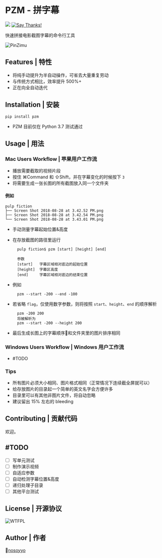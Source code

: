 # PZM - 拼字幕
![](https://img.shields.io/pypi/pyversions/Django.svg?maxAge=2592000)
[![Say Thanks!](https://img.shields.io/badge/Say%20Thanks-!-1EAEDB.svg)](https://saythanks.io/to/nosoyyo)


快速拼接电影截图字幕的命令行工具

![PinZimu](https://github.com/nosoyyo/pzm/blob/master/pzm_title_500x200.png)

## Features | 特性

- 将纯手动提升为半自动操作，可省去大量重复劳动
- 与传统方式相比，效率提升 500%+
- 正在向全自动迭代

## Installation | 安装
    pip install pzm

- PZM 目前仅在 Python 3.7 测试通过

## Usage | 用法

### Mac Users Workflow | 苹果用户工作流
- 播放需要截取的视频片段
- 按住 ⌘Command 和 ⇧Shift，并在字幕变化的时候按下 `3`
- 将需要生成一张长图的所有截图放入同一个文件夹

#### 例如
```
pulp fiction
├── Screen Shot 2018-08-28 at 3.42.52 PM.png
├── Screen Shot 2018-08-28 at 3.42.54 PM.png
└── Screen Shot 2018-08-28 at 3.43.01 PM.png
```
- 手动测量字幕起始位置&高度
- 在存放截图的路径里运行 

        pulp fiction$ pzm [start] [height] [end]

        参数
        [start]   字幕区域相对底边的起始位置
        [height]  字幕区高度
        [end]     字幕区域相对底边的结束位置
- 例如

        pzm --start -200 --end -100
- 若省略 `flag`，仅使用数字参数，则将按照 `start`、`height`、`end` 的顺序解析

        pzm -200 200
        将被解析为
        pzm --start -200 --height 200
- 最后生成长图上的字幕顺序和文件夹里的图片排序相同

### Windows Users Workflow | Windows 用户工作流

- #TODO

### Tips
- 所有图片必须大小相同、图片格式相同（正常情况下连续截全屏就可以）
- 给存放图片的目录起一个简单的英文名字会方便许多
- 目录里可以有其他非图片文件，将自动忽略
- 建议留出 15% 左右的 bleeding

## Contributing | 贡献代码
欢迎。

## #TODO

- [ ] 写单元测试
- [ ] 制作演示视频
- [ ] 自适应参数
- [ ] 自动检测字幕位置&高度
- [ ] 递归处理子目录
- [ ] 其他平台测试

## License | 开源协议

![WTFPL](http://www.wtfpl.net/wp-content/uploads/2012/12/wtfpl-badge-4.png)

## Author | 作者

[nosoyyo]()